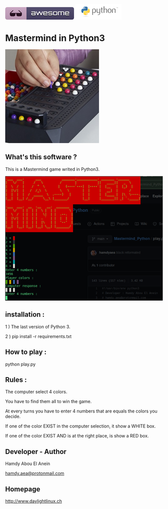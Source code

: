 ![Awesome](awesome.svg) ![Python](python.png)      

# Mastermind in Python3    

![Screenshot](mastermind.jpg)    

## What's this software ?     

This is a Mastermind game writed in Python3.     

![Screenshot2](gamepic.png)    


## installation :  


1 ) The last version of Python 3.    

2 ) pip install -r requirements.txt

## How to play :     

python play.py    


## Rules :      
  
The computer select 4 colors.   

You have to find them all to win the game.   

At every turns you have to enter 4 numbers that are equals the colors you decide.   

If one of the color EXIST in the computer selection, it show a WHITE box.   

If one of the color EXIST AND is at the right place, is show a RED box.  

## Developer - Author    

Hamdy Abou El Anein   

hamdy.aea@protonmail.com    

## Homepage

http://www.daylightlinux.ch 
